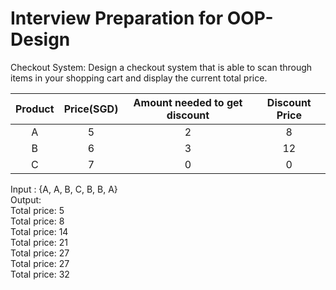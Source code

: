 # Interview Preparation for OOP-Design

Checkout System: Design a checkout system that is able to scan through items in your shopping cart and display the current total price.

|     Product   |   Price(SGD)  | Amount needed to get discount | Discount Price |
| :-----------: | :-----------: | :-----------------------------: | :------------: |
|        A      |       5       |                2                |        8       |
|        B      |       6       |                3                |       12       |
|        C      |       7       |                0                |        0       |

Input : {A, A, B, C, B, B, A} <br />
Output:<br/>
Total price:  5<br />
Total price:  8<br />
Total price: 14<br />
Total price: 21<br />
Total price: 27<br />
Total price: 27<br />
Total price: 32<br />
